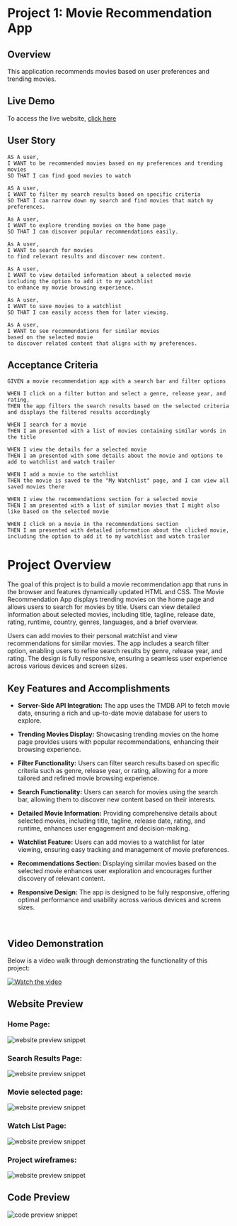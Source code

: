 # Project 1: Movie Recommendation App

## Overview

This application recommends movies based on user preferences and trending movies.

## Live Demo

To access the live website, <a href="https://a-mohamed14.github.io/Movie-Recommendation-App/">click here</a>

## User Story

```
AS A user,
I WANT to be recommended movies based on my preferences and trending movies
SO THAT I can find good movies to watch

AS A user,
I WANT to filter my search results based on specific criteria
SO THAT I can narrow down my search and find movies that match my preferences.

As A user,
I WANT to explore trending movies on the home page
SO THAT I can discover popular recommendations easily.

As A user,
I WANT to search for movies
to find relevant results and discover new content.

As A user,
I WANT to view detailed information about a selected movie
including the option to add it to my watchlist
to enhance my movie browsing experience.

As A user,
I WANT to save movies to a watchlist
SO THAT I can easily access them for later viewing.

As A user,
I WANT to see recommendations for similar movies
based on the selected movie
to discover related content that aligns with my preferences.
```

## Acceptance Criteria

```
GIVEN a movie recommendation app with a search bar and filter options

WHEN I click on a filter button and select a genre, release year, and rating,
THEN the app filters the search results based on the selected criteria and displays the filtered results accordingly

WHEN I search for a movie
THEN I am presented with a list of movies containing similar words in the title

WHEN I view the details for a selected movie
THEN I am presented with some details about the movie and options to add to watchlist and watch trailer

WHEN I add a movie to the watchlist
THEN the movie is saved to the "My Watchlist" page, and I can view all saved movies there

WHEN I view the recommendations section for a selected movie
THEN I am presented with a list of similar movies that I might also like based on the selected movie

WHEN I click on a movie in the recommendations section
THEN I am presented with detailed information about the clicked movie, including the option to add it to my watchlist and watch trailer
```

# Project Overview

The goal of this project is to build a movie recommendation app that runs in the browser and features dynamically updated HTML and CSS. The Movie Recommendation App displays trending movies on the home page and allows users to search for movies by title. Users can view detailed information about selected movies, including title, tagline, release date, rating, runtime, country, genres, languages, and a brief overview.

Users can add movies to their personal watchlist and view recommendations for similar movies. The app includes a search filter option, enabling users to refine search results by genre, release year, and rating. The design is fully responsive, ensuring a seamless user experience across various devices and screen sizes.

## Key Features and Accomplishments

- **Server-Side API Integration:** The app uses the TMDB API to fetch movie data, ensuring a rich and up-to-date movie database for users to explore.

- **Trending Movies Display:** Showcasing trending movies on the home page provides users with popular recommendations, enhancing their browsing experience.

- **Filter Functionality:** Users can filter search results based on specific criteria such as genre, release year, or rating, allowing for a more tailored and refined movie browsing experience.

- **Search Functionality:** Users can search for movies using the search bar, allowing them to discover new content based on their interests.

- **Detailed Movie Information:** Providing comprehensive details about selected movies, including title, tagline, release date, rating, and runtime, enhances user engagement and decision-making.

- **Watchlist Feature:** Users can add movies to a watchlist for later viewing, ensuring easy tracking and management of movie preferences.

- **Recommendations Section:** Displaying similar movies based on the selected movie enhances user exploration and encourages further discovery of relevant content.

- **Responsive Design:** The app is designed to be fully responsive, offering optimal performance and usability across various devices and screen sizes.

<br>

## Video Demonstration

Below is a video walk through demonstrating the functionality of this project:

[![Watch the video](./assets/images/screenshots/demo-thumbnail.png)](https://drive.google.com/file/d/1dUVuKW38EPplQiEPOA5yw8fFVvQwL3O9/view)

## Website Preview

### Home Page:

![website preview snippet](./assets/images/screenshots/home-page.png)

### Search Results Page:

![website preview snippet](./assets/images/screenshots/search-results-page.png)

### Movie selected page:

![website preview snippet](./assets/images/screenshots/movie-selected.png)

### Watch List Page:

![website preview snippet](./assets/images/screenshots/watch-list.png)

### Project wireframes:

![website preview snippet](./assets/images/screenshots/wireframe-screenshot.png)

## Code Preview

![code preview snippet](./assets/images/screenshots/code-screenshot.png)
